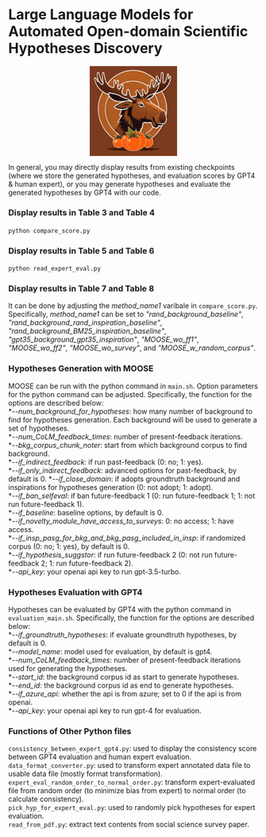 # Large Language Models for Automated Open-domain Scientific Hypotheses Discovery

<p align="center" width="100%">
  <img src="MOOSE and TOMATO.png" alt="MOOSE" style="width: 35%; display: block; margin: auto;"></a>
</p>

<!-- This repo is the official implementation of the paper [\<Large Language Models for Automated Open-domain Scientific Hypotheses Discovery\>](https://arxiv.org/pdf/2309.02726.pdf). -->

In general, you may directly display results from existing checkpoints (where we store the generated hypotheses, and evaluation scores by GPT4 & human expert), or you may generate hypotheses and evaluate the generated hypotheses by GPT4 with our code.

### Display results in Table 3 and Table 4  
```python compare_score.py```  

### Display results in Table 5 and Table 6  
```python read_expert_eval.py```  

### Display results in Table 7 and Table 8  
It can be done by adjusting the *method_name1* varibale in ```compare_score.py```.  
Specifically, *method_name1* can be set to *"rand_background_baseline"*, *"rand_background_rand_inspiration_baseline"*, *"rand_background_BM25_inspiration_baseline"*, *"gpt35_background_gpt35_inspiration"*, *"MOOSE_wo_ff1"*, *"MOOSE_wo_ff2"*, *"MOOSE_wo_survey"*, and *"MOOSE_w_random_corpus"*.

### Hypotheses Generation with MOOSE  
MOOSE can be run with the python command in ```main.sh```. Option parameters for the python command can be adjusted. Specifically, the function for the options are described below:  
**--num_background_for_hypotheses*: how many number of background to find for hypotheses generation. Each background will be used to generate a set of hypotheses.  
**--num_CoLM_feedback_times*: number of present-feedback iterations.  
**--bkg_corpus_chunk_noter*: start from which background corpus to find background.  
**--if_indirect_feedback*: if run past-feedback (0: no; 1: yes).  
**--if_only_indirect_feedback*: advanced options for past-feedback, by default is 0.
**--if_close_domain*: if adopts groundtruth background and inspirations for hypotheses generation (0: not adopt; 1: adopt).  
**--if_ban_selfeval*: if ban future-feedback 1 (0: run future-feedback 1; 1: not run future-feedback 1).  
**--if_baseline*: baseline options, by default is 0.  
**--if_novelty_module_have_access_to_surveys*: 0: no access; 1: have access.  
**--if_insp_pasg_for_bkg_and_bkg_pasg_included_in_insp*: if randomized corpus (0: no; 1: yes), by default is 0.  
**--if_hypothesis_suggstor*: if run future-feedback 2 (0: not run future-feedback 2; 1: run future-feedback 2).    
**--api_key*: your openai api key to run gpt-3.5-turbo.  

### Hypotheses Evaluation with GPT4  
Hypotheses can be evaluated by GPT4 with the python command in ```evaluation_main.sh```. Specifically, the function for the options are described below:   
**--if_groundtruth_hypotheses*: if evaluate groundtruth hypotheses, by default is 0.  
**--model_name*: model used for evaluation, by default is gpt4.  
**--num_CoLM_feedback_times*: number of present-feedback iterations used for generating the hypotheses.  
**--start_id*: the background corpus id as start to generate hypotheses.  
**--end_id*: the background corpus id as end to generate hypotheses.  
**--if_azure_api*: whether the api is from azure; set to 0 if the api is from openai.   
**--api_key*: your openai api key to run gpt-4 for evaluation.  

### Functions of Other Python files
```consistency_between_expert_gpt4.py```: used to display the consistency score between GPT4 evaluation and human expert evaluation.  
```data_format_converter.py```: used to transform expert annotated data file to usable data file (mostly format transformation).  
```expert_eval_random_order_to_normal_order.py```: transform expert-evaluated file from random order (to minimize bias from expert) to normal order (to calculate consistency).  
```pick_hyp_for_expert_eval.py```: used to randomly pick hypotheses for expert evaluation.  
```read_from_pdf.py```: extract text contents from social science survey paper.  
